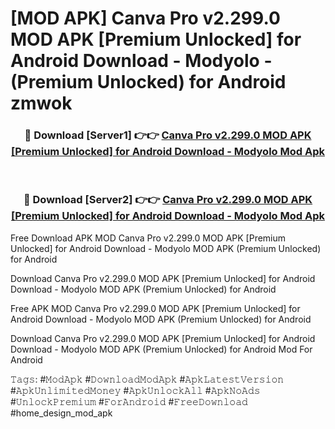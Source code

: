 # [MOD APK] Canva Pro v2.299.0 MOD APK [Premium Unlocked] for Android Download - Modyolo - (Premium Unlocked) for Android zmwok



<div align="center">
<h3>🔴 Download [Server1] 👉👉 <a href="https://momento.my/?title=Canva_Pro_v2.299.0_MOD_APK_[Premium_Unlocked]_for_Android_Download_-_Modyolo">Canva Pro v2.299.0 MOD APK [Premium Unlocked] for Android Download - Modyolo Mod Apk</a></h3><br>

<h3>🔴 Download [Server2] 👉👉 <a href="https://momento.my/?title=Canva_Pro_v2.299.0_MOD_APK_[Premium_Unlocked]_for_Android_Download_-_Modyolo">Canva Pro v2.299.0 MOD APK [Premium Unlocked] for Android Download - Modyolo Mod Apk</a></h3>
</div>



Free Download APK MOD Canva Pro v2.299.0 MOD APK [Premium Unlocked] for Android Download - Modyolo MOD APK (Premium Unlocked) for Android

Download Canva Pro v2.299.0 MOD APK [Premium Unlocked] for Android Download - Modyolo MOD APK (Premium Unlocked) for Android

Free APK MOD Canva Pro v2.299.0 MOD APK [Premium Unlocked] for Android Download - Modyolo MOD APK (Premium Unlocked) for Android

Download Canva Pro v2.299.0 MOD APK [Premium Unlocked] for Android Download - Modyolo MOD APK (Premium Unlocked) for Android Mod For Android

𝚃𝚊𝚐𝚜: #𝙼𝚘𝚍𝙰𝚙𝚔 #𝙳𝚘𝚠𝚗𝚕𝚘𝚊𝚍𝙼𝚘𝚍𝙰𝚙𝚔 #𝙰𝚙𝚔𝙻𝚊𝚝𝚎𝚜𝚝𝚅𝚎𝚛𝚜𝚒𝚘𝚗 #𝙰𝚙𝚔𝚄𝚗𝚕𝚒𝚖𝚒𝚝𝚎𝚍𝙼𝚘𝚗𝚎𝚢 #𝙰𝚙𝚔𝚄𝚗𝚕𝚘𝚌𝚔𝙰𝚕𝚕 #𝙰𝚙𝚔𝙽𝚘𝙰𝚍𝚜 #𝚄𝚗𝚕𝚘𝚌𝚔𝙿𝚛𝚎𝚖𝚒𝚞𝚖 #𝙵𝚘𝚛𝙰𝚗𝚍𝚛𝚘𝚒𝚍 #𝙵𝚛𝚎𝚎𝙳𝚘𝚠𝚗𝚕𝚘𝚊𝚍 #home_design_mod_apk
